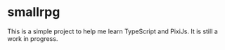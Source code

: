 # smallrpg
This is a simple project to help me learn TypeScript and PixiJs. It is still a work in progress.
